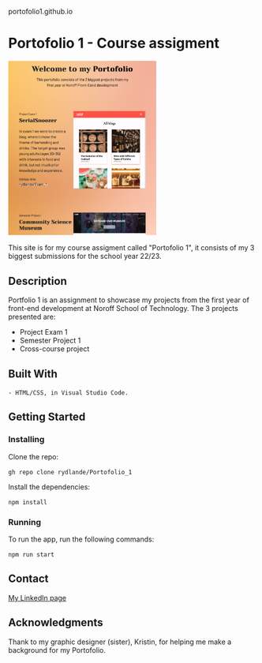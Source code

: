 portofolio1.github.io

# Portofolio 1 - Course assigment

<img src="./media/portofolio_img.png" alt="picture of how portofolio1 looks like when running" style="width:300px;">

This site is for my course assigment called "Portofolio 1", it consists of my 3 biggest submissions for the school year 22/23.

## Description

Portfolio 1 is an assignment to showcase my projects from the first year of front-end development at Noroff School of Technology. The 3 projects presented are:

<ul>
<li>Project Exam 1</li>
<li>Semester Project 1</li>
<li>Cross-course project</li>
</ul>

## Built With

    - HTML/CSS, in Visual Studio Code.

## Getting Started

### Installing

Clone the repo:

    gh repo clone rydlande/Portofolio_1

Install the dependencies:

    npm install

### Running

To run the app, run the following commands:

    npm run start

## Contact

<a href="www.linkedin.com/in/eirin-rydland-944b49210">
My LinkedIn page</a>

## Acknowledgments

Thank to my graphic designer (sister), Kristin, for helping me make a background for my Portofolio.

